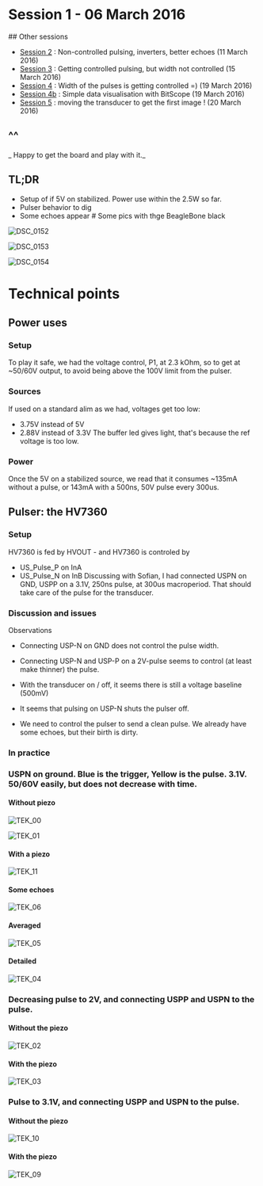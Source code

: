# Session 1 - 06 March 2016
## Other sessions

- [Session 2](Session_2.md) : Non-controlled pulsing, inverters, better echoes (11 March 2016)
- [Session 3](Session_3.md) : Getting controlled pulsing, but width not controlled (15 March 2016)
- [Session 4](Session_4.md) : Width of the pulses is getting controlled =) (19 March 2016)
- [Session 4b](Session_4b.md) : Simple data visualisation with BitScope (19 March 2016)
- [Session 5](Session_5.md) : moving the transducer to get the first image ! (20 March 2016)

## ^^
_ Happy to get the board and play with it._
## TL;DR
* Setup of if 5V on stabilized. Power use within the 2.5W so far.
* Pulser behavior to dig
* Some echoes appear 
# Some pics with thge BeagleBone black

![DSC_0152](/Images/Session_1/DSC_0152.JPG)

![DSC_0153](/Images/Session_1/DSC_0153.JPG)

![DSC_0154](/Images/Session_1/DSC_0154.JPG)

# Technical points
## Power uses
### Setup
To play it safe, we had the voltage control, P1, at 2.3 kOhm, so to get at ~50/60V output, to avoid being above the 100V limit from the pulser.

### Sources
If used on a standard alim as we had, voltages get too low:
* 3.75V instead of 5V
* 2.88V instead of 3.3V
The buffer led gives light, that's because the ref voltage is too low.

### Power
Once the 5V on a stabilized source, we read that it consumes ~135mA without a pulse, or 143mA with a 500ns, 50V pulse every 300us.

## Pulser: the HV7360
### Setup
HV7360 is fed by HVOUT - and HV7360 is controled by 
- US_Pulse_P on InA
- US_Pulse_N on InB
Discussing with Sofian, I had connected USPN on GND, USPP on a 3.1V, 250ns pulse, at 300us macroperiod. That should take care of the pulse for the transducer.

### Discussion and issues
Observations
- Connecting USP-N on GND does not control the pulse width. 
- Connecting USP-N and USP-P on a 2V-pulse seems to control (at least make thinner) the pulse. 
- With the transducer on / off, it seems there is still a voltage baseline (500mV)

- It seems that pulsing on USP-N shuts the pulser off.
- We need to control the pulser to send a clean pulse. We already have some echoes, but their birth is dirty.

### In practice

### USPN on ground. Blue is the trigger, Yellow is the pulse. 3.1V. 50/60V easily, but does not decrease with time.
#### Without piezo
![TEK_00](/Images/Session_1/TEK0000.JPG)

![TEK_01](/Images/Session_1/TEK0001.JPG)

#### With a piezo
![TEK_11](/Images/Session_1/TEK0011.JPG)

#### Some echoes
![TEK_06](/Images/Session_1/TEK0006.JPG)
#### Averaged
![TEK_05](/Images/Session_1/TEK0005.JPG)
#### Detailed
![TEK_04](/Images/Session_1/TEK0004.JPG)
### Decreasing pulse to 2V, and connecting USPP and USPN to the pulse.
#### Without the piezo
![TEK_02](/Images/Session_1/TEK0002.JPG)
#### With the piezo
![TEK_03](/Images/Session_1/TEK0003.JPG)

### Pulse to 3.1V, and connecting USPP and USPN to the pulse.
#### Without the piezo
![TEK_10](/Images/Session_1/TEK0010.JPG)
#### With the piezo
![TEK_09](/Images/Session_1/TEK0009.JPG)
